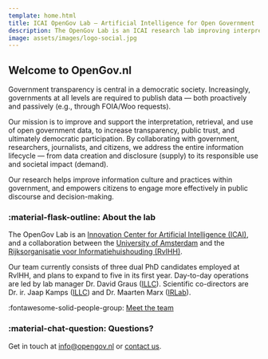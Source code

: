 ```yaml
---
template: home.html
title: ICAI OpenGov Lab – Artificial Intelligence for Open Government
description: The OpenGov Lab is an ICAI research lab improving interpretation, retrieval, and use of open government data. A collaboration between UvA and RvIHH.
image: assets/images/logo-social.jpg
---
```


<style>
  .md-typeset h1 {
    display: none;
  }
</style>

## Welcome to OpenGov.nl

Government transparency is central in a democratic society. Increasingly, governments at all levels are required to publish data — both proactively and passively (e.g., through FOIA/Woo requests).  

Our mission is to improve and support the interpretation, retrieval, and use of open government data, to increase transparency, public trust, and ultimately democratic participation. 
By collaborating with government, researchers, journalists, and citizens, we address the entire information lifecycle — from data creation and disclosure (supply) to its responsible use and societal impact (demand).

Our research helps improve information culture and practices within government, and empowers citizens to engage more effectively in public discourse and decision-making.

### :material-flask-outline: About the lab

The OpenGov Lab is an [Innovation Center for Artificial Intelligence (ICAI)](https://icai.ai), and a collaboration between the [University of Amsterdam](https://uva.nl/en) and the [Rijksorganisatie voor Informatiehuishouding (RvIHH)](https://www.rvihh.nl/).

Our team currently consists of three dual PhD candidates employed at RvIHH, and plans to expand to five in its first year. 
Day-to-day operations are led by lab manager Dr. David Graus ([ILLC](https://www.illc.uva.nl/)). Scientific co-directors are Dr. ir. Jaap Kamps ([ILLC](https://www.illc.uva.nl/)) and Dr. Maarten Marx ([IRLab](https://irlab.science.uva.nl/)).  

:fontawesome-solid-people-group: [Meet the team](team.md)

### :material-chat-question: Questions?

Get in touch at [info@opengov.nl](mailto:info@opengov.nl) or [contact us](contact.md).

